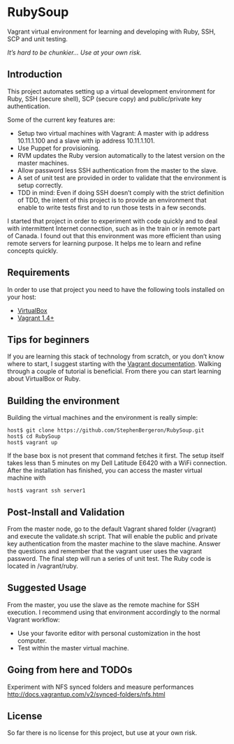 
RubySoup
========

Vagrant virtual environment for learning and developing with Ruby, SSH, SCP and unit testing.

*It’s hard to be chunkier… Use at your own risk.*

Introduction
------------

This project automates setting up a virtual development environment for Ruby, SSH (secure shell), SCP (secure copy) and public/private key authentication. 

Some of the current key features are:

*	Setup two virtual machines with Vagrant: A master with ip address 10.11.1.100 and a slave with ip address 10.11.1.101.
*	Use Puppet for provisioning. 
*	RVM updates the Ruby version automatically to the latest version on the master machines.
*	Allow password less SSH authentication from the master to the slave. 
*	A set of unit test are provided in order to validate that the environment is setup correctly. 
*	TDD in mind: Even if doing SSH doesn’t comply with the strict definition of TDD, the intent of this project is to provide an environment that enable to write tests first and to run those tests in a few seconds.

I started that project in order to experiment with code quickly and to deal with intermittent Internet connection, such as in the train or in remote part of Canada. I found out that this environment was more efficient than using remote servers for learning purpose. It helps me to learn and refine concepts quickly. 


Requirements
------------

In order to use that project you need to have the following tools installed on your host:
*	[VirtualBox](https://www.virtualbox.org)
*	[Vagrant 1.4+](http://vagrantup.com)

Tips for beginners
------------------

If you are learning this stack of technology from scratch, or you don’t know where to start, I suggest starting with the [Vagrant documentation](http://docs.vagrantup.com/v2/). Walking through a couple of tutorial is beneficial. From there you can start learning about VirtualBox or Ruby. 

Building the environment
------------------------

Building the virtual machines and the environment is really simple:

	host$ git clone https://github.com/StephenBergeron/RubySoup.git
	host$ cd RubySoup
	host$ vagrant up
	
If the base box is not present that command fetches it first. The setup itself takes less than 5 minutes on my Dell Latitude E6420 with a WiFi connection. After the installation has finished, you can access the master virtual machine with

	host$ vagrant ssh server1
  
Post-Install and Validation 
---------------------------

From the master node, go to the default Vagrant shared folder (/vagrant) and execute the validate.sh script. That will enable the public and private key authentication from the master machine to the slave machine. Answer the questions and remember that the vagrant user uses the vagrant password. The final step will run a series of unit test. The Ruby code is located in /vagrant/ruby.

Suggested Usage
---------------

From the master, you use the slave as the remote machine for SSH execution. I recommend using that environment accordingly to the normal Vagrant workflow:
*	Use your favorite editor with personal customization in the host computer.
*	Test within the master virtual machine.

Going from here and TODOs 
-------------------------

Experiment with NFS synced folders and measure performances
http://docs.vagrantup.com/v2/synced-folders/nfs.html

License
-------

So far there is no license for this project, but use at your own risk.
